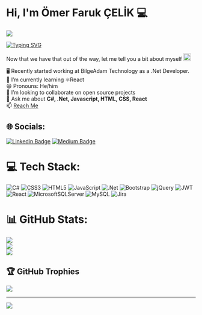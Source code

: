 # Hi, I'm Ömer Faruk ÇELİK :computer:
![](https://komarev.com/ghpvc/?username=omerFarukCelikRep)

[![Typing SVG](https://readme-typing-svg.herokuapp.com?font=comfortaa&color=%23F77B93&size=25&height=40&lines=Nice+to+e-meet+you!;I'm+a+.Net+Developer)](https://git.io/typing-svg)

Now that we have that out of the way, let me tell you a bit about myself <img src="https://emojis.slackmojis.com/emojis/images/1520808873/3643/cool-doge.gif?1520808873" width="20" />


🖥️ Recently started working at BilgeAdam Technology as a .Net Developer.<br>
🌱 I’m currently learning ⚛️React<br>
😄 Pronouns: He/him<br>
👯 I’m looking to collaborate on open source projects<br>
💬 Ask me about **C#, .Net, Javascript, HTML, CSS, React**<br>
📫 [Reach Me](mailto:farukcelik2534@gmail.com)

## 🌐 Socials:
[![Linkedin Badge](https://img.shields.io/badge/-LinkedIn-0e76a8?style=flat-square&logo=Linkedin&logoColor=white)](https://linkedin.com/in/edorado93)
[![Medium Badge](https://img.shields.io/badge/Medium-12100E?style=flat-square&logo=Medium&logoColor=white)](https://medium.com/@ofarukcelik)

<!--
## 🚀 Latest Blog Posts

- [Building a Dynamic Github profile with Github Actions](https://sachinmalhotra.medium.com/do-you-have-a-great-github-readme-b8a59b066d02?source=rss-6ca530696214------2)
 -->
 
 # 💻 Tech Stack:
![C#](https://img.shields.io/badge/c%23-%23239120.svg?style=for-the-badge&logo=c-sharp&logoColor=white) ![CSS3](https://img.shields.io/badge/css3-%231572B6.svg?style=for-the-badge&logo=css3&logoColor=white) ![HTML5](https://img.shields.io/badge/html5-%23E34F26.svg?style=for-the-badge&logo=html5&logoColor=white) ![JavaScript](https://img.shields.io/badge/javascript-%23323330.svg?style=for-the-badge&logo=javascript&logoColor=%23F7DF1E) ![.Net](https://img.shields.io/badge/.NET-5C2D91?style=for-the-badge&logo=.net&logoColor=white) ![Bootstrap](https://img.shields.io/badge/bootstrap-%23563D7C.svg?style=for-the-badge&logo=bootstrap&logoColor=white) ![jQuery](https://img.shields.io/badge/jquery-%230769AD.svg?style=for-the-badge&logo=jquery&logoColor=white) ![JWT](https://img.shields.io/badge/JWT-black?style=for-the-badge&logo=JSON%20web%20tokens) ![React](https://img.shields.io/badge/react-%2320232a.svg?style=for-the-badge&logo=react&logoColor=%2361DAFB) ![MicrosoftSQLServer](https://img.shields.io/badge/Microsoft%20SQL%20Sever-CC2927?style=for-the-badge&logo=microsoft%20sql%20server&logoColor=white) ![MySQL](https://img.shields.io/badge/mysql-%2300f.svg?style=for-the-badge&logo=mysql&logoColor=white) ![Jira](https://img.shields.io/badge/jira-%230A0FFF.svg?style=for-the-badge&logo=jira&logoColor=white)
# 📊 GitHub Stats:
![](https://github-readme-stats.vercel.app/api?username=omerFarukCelikRep&theme=algolia&hide_border=false&include_all_commits=true&count_private=true)<br/>
![](https://github-readme-streak-stats.herokuapp.com/?user=omerFarukCelikRep&theme=algolia&hide_border=false)<br/>
![](https://github-readme-stats.vercel.app/api/top-langs/?username=omerFarukCelikRep&theme=algolia&hide_border=false&include_all_commits=true&count_private=true&layout=compact)

## 🏆 GitHub Trophies
![](https://github-profile-trophy.vercel.app/?username=omerFarukCelikRep&theme=onedark&no-frame=true&no-bg=false&margin-w=4)

---
<p>
  <img src="https://capsule-render.vercel.app/api?type=waving&color=B97A63&height=110&section=footer&animation=twinkling"/>
</p>
